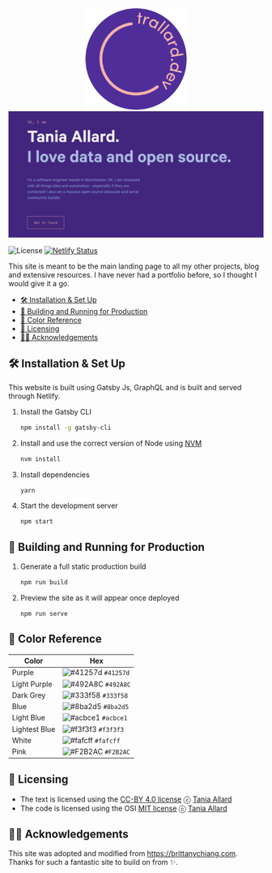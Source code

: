<div align="center">
  <img alt="Logo" src="https://github.com/trallard/portfolio/blob/main/src/images/alt_logo.png" width="200" />
</div>

<div align="center">
<img src="https://github.com/trallard/portfolio/blob/main/src/images/og.png?raw=true" alt="Site demo"/>
</div>

![License](https://img.shields.io/badge/License-MIT-gray.svg?colorA=2D2A56&colorB=7A76C2&style=flat.svg)
[![Netlify Status](https://api.netlify.com/api/v1/badges/3b01a675-d10e-43f3-bda8-071ef2ca8d02/deploy-status)](https://app.netlify.com/sites/youthful-thompson-84dcd6/deploys)

This site is meant to be the main landing page to all my other projects, blog and extensive resources.
I have never had a portfolio before, so I thought I would give it a go.

- [🛠 Installation & Set Up](#%-installation--set-up)
- [🚀 Building and Running for Production](#%-building-and-running-for-production)
- [🎨 Color Reference](#%-color-reference)
- [📃 Licensing](#%-licensing)
- [🙏🏼 Acknowledgements](#-acknowledgements)

## 🛠 Installation & Set Up

This website is built using Gatsby Js, GraphQL and is built and served through Netlify.

1. Install the Gatsby CLI

   ```sh
   npm install -g gatsby-cli
   ```

2. Install and use the correct version of Node using [NVM](https://github.com/nvm-sh/nvm)

   ```sh
   nvm install
   ```

3. Install dependencies

   ```sh
   yarn
   ```

4. Start the development server

   ```sh
   npm start
   ```

## 🚀 Building and Running for Production

1. Generate a full static production build

   ```sh
   npm run build
   ```

1. Preview the site as it will appear once deployed

   ```sh
   npm run serve
   ```

## 🎨 Color Reference

| Color         | Hex                                                                |
| ------------- | ------------------------------------------------------------------ |
| Purple        | ![#41257d](https://via.placeholder.com/10/41257d?text=+) `#41257d` |
| Light Purple  | ![#492A8C](https://via.placeholder.com/10/492A8C?text=+) `#492A8C` |
| Dark Grey     | ![#333f58](https://via.placeholder.com/10/333f58?text=+) `#333f58` |
| Blue          | ![#8ba2d5](https://via.placeholder.com/10/8ba2d5?text=+) `#8ba2d5` |
| Light Blue    | ![#acbce1](https://via.placeholder.com/10/acbce1?text=+) `#acbce1` |
| Lightest Blue | ![#f3f3f3](https://via.placeholder.com/10/f3f3f3?text=+) `#f3f3f3` |
| White         | ![#fafcff](https://via.placeholder.com/10/fafcff?text=+) `#fafcff` |
| Pink          | ![#F2B2AC](https://via.placeholder.com/10/F2B2AC?text=+) `#F2B2AC` |

## 📃 Licensing

- The text is licensed using the [CC-BY 4.0 license](https://creativecommons.org/licenses/by/4.0/) ⓒ [Tania Allard][link_site]
- The code is licensed using the OSI [MIT license](https://opensource.org/licenses/MIT) ⓒ [Tania Allard][link_site]

## 🙏🏼 Acknowledgements

This site was adopted and modified from https://brittanychiang.com. Thanks for such a fantastic site to build on from ✨.

[link_site]: https://trallard.dev
